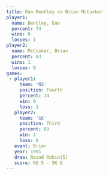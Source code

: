 ```yaml
---
title: Dan Bentley vs Brian McCusker
player1:               
  name: Bentley, Dan   
  percent: 74          
  wins: 0              
  losses: 1            
player2:               
  name: McCusker, Brian
  percent: 83          
  wins: 1              
  losses: 0            
games:
 - player1:          
     team: 'NS'      
     position: Fourth
     percent: 74     
     win: 0          
     loss: 1         
   player2:         
     team: 'SK'     
     position: Third
     percent: 83    
     win: 1         
     loss: 0        
   event: Brier        
   year: 1991          
   draw: Round Robin(5)
   score: NS 5 - SK 6  
---
```


